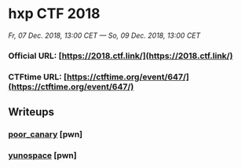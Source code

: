 # hxp CTF 2018

*Fr, 07 Dec. 2018, 13:00 CET — So, 09 Dec. 2018, 13:00 CET*

### Official URL: [https://2018.ctf.link/](https://2018.ctf.link/)
### CTFtime URL: [https://ctftime.org/event/647/](https://ctftime.org/event/647/)

## Writeups

### [poor_canary](./poor_canary.md) [pwn]
### [yunospace](./yunospace.md) [pwn]
